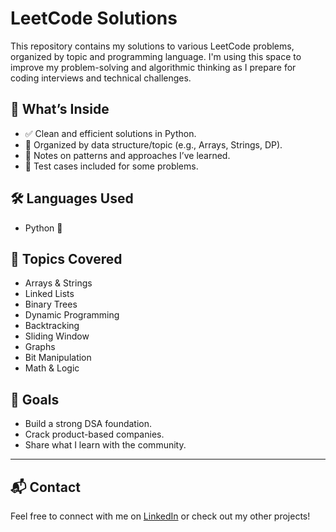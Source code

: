 # LeetCode Solutions

This repository contains my solutions to various LeetCode problems, organized by topic and programming language. I'm using this space to improve my problem-solving and algorithmic thinking as I prepare for coding interviews and technical challenges.

## 🧠 What’s Inside

- ✅ Clean and efficient solutions in Python.
- 📂 Organized by data structure/topic (e.g., Arrays, Strings, DP).
- 📝 Notes on patterns and approaches I’ve learned.
- 🧪 Test cases included for some problems.

## 🛠️ Languages Used

- Python 🐍

## 🚀 Topics Covered

- Arrays & Strings
- Linked Lists
- Binary Trees
- Dynamic Programming
- Backtracking
- Sliding Window
- Graphs
- Bit Manipulation
- Math & Logic

## 📌 Goals

- Build a strong DSA foundation.
- Crack product-based companies.
- Share what I learn with the community.
  
---

## 📬 Contact

Feel free to connect with me on [LinkedIn](https://www.linkedin.com/in/siva-sakthii-u-s-114143277/) or check out my other projects!
